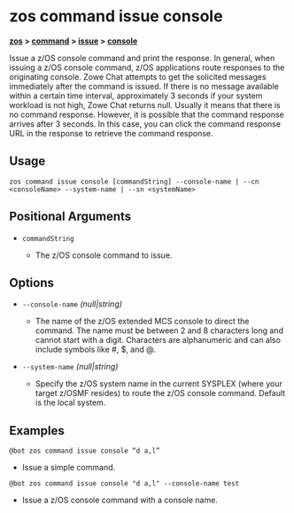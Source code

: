 # zos command issue console

**[zos](../../zos) > [command](../command) > [issue](./issue) > [console](zos-command-issue-console)**

Issue a z/OS console command and print the response. In general, when issuing a z/OS console command, z/OS applications route responses to the originating console. Zowe Chat attempts to get the solicited messages immediately after the command is issued. If there is no message available within a certain time interval, approximately 3 seconds if your system workload is not high, Zowe Chat returns null. Usually it means that there is no command response. However, it is possible that the command response arrives after 3 seconds. In this case, you can click the command response URL in the response to retrieve the command response.

## Usage

`zos command issue console [commandString] --console-name | --cn <consoleName> --system-name | --sn <systemName>`

## Positional Arguments

- `commandString`

    - The z/OS console command to issue.

## Options

- `--console-name` *(null|string)*
    - The name of the z/OS extended MCS console to direct the command. The name must be between 2 and 8 characters long and cannot start with a digit. Characters are alphanumeric and can also include symbols like #, $, and @.

- `--system-name` *(null|string)*
    - Specify the z/OS system name in the current SYSPLEX (where your target z/OSMF resides) to route the z/OS console command. Default is the local system.

## Examples

```
@bot zos command issue console “d a,l”

```
- Issue a simple command.

```
@bot zos command issue console "d a,l" --console-name test
```
- Issue a z/OS console command with a console name.
